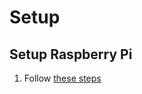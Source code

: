 # Setup
## Setup Raspberry Pi
1. Follow [these steps](https://blog.jongallant.com/2017/11/raspberrypi-setup/)
